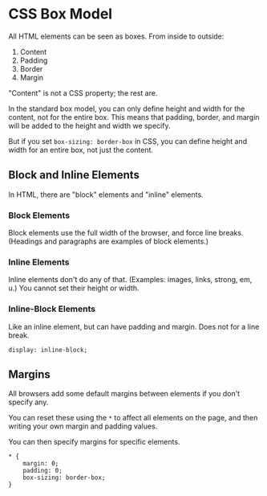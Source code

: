 # CSS Box Model

All HTML elements can be seen as boxes. From inside to outside:

1. Content
2. Padding
3. Border
4. Margin

"Content" is not a CSS property; the rest are.

In the standard box model, you can only define height and width for the content, not for the entire box. This means that padding, border, and margin will be added to the height and width we specify.

But if you set `box-sizing: border-box` in CSS, you can define height and width for an entire box, not just the content.

## Block and Inline Elements

In HTML, there are "block" elements and "inline" elements.

### Block Elements

Block elements use the full width of the browser, and force line breaks. (Headings and paragraphs are examples of block elements.)

### Inline Elements

Inline elements don't do any of that. (Examples: images, links, strong, em, u.) You cannot set their height or width.

### Inline-Block Elements

Like an inline element, but can have padding and margin. Does not for a line break.

`display: inline-block;`

## Margins

All browsers add some default margins between elements if you don't specify any.

You can reset these using the `*` to affect all elements on the page, and then writing your own margin and padding values.

You can then specify margins for specific elements.

```
* {
	margin: 0;
	padding: 0;
	box-sizing: border-box;
}
```